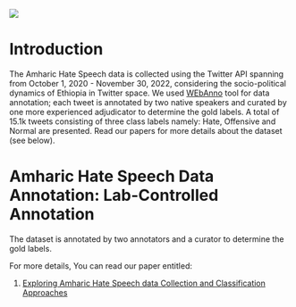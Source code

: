 
 [![](../../logo.png)](https://github.com/uhh-lt/amharicmodels/)
# Introduction
The Amharic Hate Speech data is collected using the Twitter API spanning from October 1, 2020 - November 30, 2022, considering the socio-political dynamics of Ethiopia in Twitter space. We used [WEbAnno](http://ltdemos.informatik.uni-hamburg.de/codebookanno-cba/) tool for data annotation; each tweet is annotated by two native speakers and curated by one more experienced adjudicator to determine the gold labels. A total of 15.1k tweets consisting of three class labels namely: Hate, Offensive and Normal are presented. Read our papers for more details about the dataset (see below).

# Amharic Hate Speech Data Annotation: Lab-Controlled Annotation
The dataset is annotated by two annotators and a curator to determine the gold labels.  

For more details, You can read our paper entitled:
1. [Exploring Amharic Hate Speech data Collection and Classification Approaches](https://www.inf.uni-hamburg.de/en/inst/ab/lt/publications/2023-ayele-et-al-hate-ranlp.pdf)


